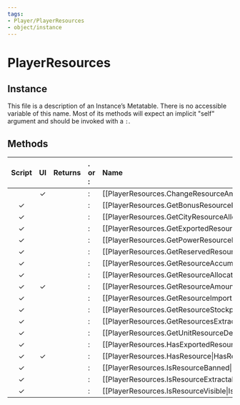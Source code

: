 ```yaml
---
tags:
- Player/PlayerResources
- object/instance
---
```

# PlayerResources
## Instance
This file is a description of an Instance’s Metatable. There is no accessible variable of this name. Most of its methods will expect an implicit "self" argument and should be invoked with a `:`.

## Methods
| Script | UI  | Returns | . or : | Name | Arguments |
|:------:|:---:| -------:|:---- |:---- |:--------- |
| |✓||:|[[PlayerResources.ChangeResourceAmount\|ChangeResourceAmount]]||
|✓| ||:|[[PlayerResources.GetBonusResourcePerTurn\|GetBonusResourcePerTurn]]||
|✓| ||:|[[PlayerResources.GetCityResourceAllocations\|GetCityResourceAllocations]]||
|✓| ||:|[[PlayerResources.GetExportedResourceAmount\|GetExportedResourceAmount]]||
|✓| ||:|[[PlayerResources.GetPowerResourceDemandPerTurn\|GetPowerResourceDemandPerTurn]]||
|✓| ||:|[[PlayerResources.GetReservedResourceAmount\|GetReservedResourceAmount]]||
|✓| ||:|[[PlayerResources.GetResourceAccumulationPerTurn\|GetResourceAccumulationPerTurn]]||
|✓| ||:|[[PlayerResources.GetResourceAllocationCities\|GetResourceAllocationCities]]||
|✓|✓||:|[[PlayerResources.GetResourceAmount\|GetResourceAmount]]||
|✓| ||:|[[PlayerResources.GetResourceImportPerTurn\|GetResourceImportPerTurn]]||
|✓| ||:|[[PlayerResources.GetResourceStockpileCap\|GetResourceStockpileCap]]||
|✓| ||:|[[PlayerResources.GetResourcesExtractedByCity\|GetResourcesExtractedByCity]]||
|✓| ||:|[[PlayerResources.GetUnitResourceDemandPerTurn\|GetUnitResourceDemandPerTurn]]||
|✓| ||:|[[PlayerResources.HasExportedResource\|HasExportedResource]]||
|✓|✓||:|[[PlayerResources.HasResource\|HasResource]]||
|✓| ||:|[[PlayerResources.IsResourceBanned\|IsResourceBanned]]||
|✓| ||:|[[PlayerResources.IsResourceExtractableAt\|IsResourceExtractableAt]]||
|✓| ||:|[[PlayerResources.IsResourceVisible\|IsResourceVisible]]||

